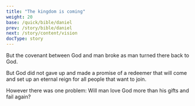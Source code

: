 ```yaml
---
title: "The kingdom is coming"
weight: 20
base: /quick/bible/daniel
prev: /story/bible/daniel
next: /story/content/vision
docType: story
---
```


But the covenant between God and man broke as man turned there back to God. 

But God did not gave up and made a promise of a redeemer that will come and set up an eternal reign for all people that want to join.

However there was one problem: Will man love God more than his gifts and fail again?